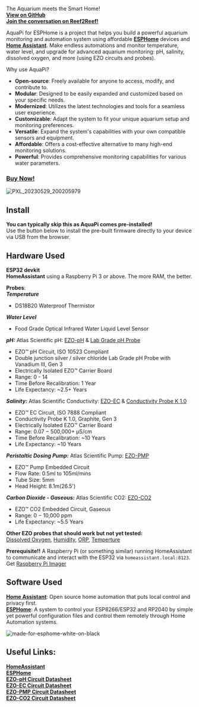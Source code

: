 The Aquarium meets the Smart Home!  
**[View on GitHub](https://github.com/TheRealFalseReality/aquapi)**  
**[Join the conversation on Reef2Reef!](https://www.reef2reef.com/threads/aquapi-an-open-souce-aquarium-controller.1033171/)**

AquaPi for ESPHome is a project that helps you build a powerful aquarium monitoring and automation system using affordable [**ESPHome**](https://esphome.io/) devices and [**Home Assistant**](https://www.home-assistant.io/installation/).
Make endless automations and monitor temperature, water level, and upgrade for advanced aquarium monitoring: pH, salinity, dissolved oxygen, and more (using EZO circuits and probes).  

Why use AquaPi?

- **Open-source**: Freely available for anyone to access, modify, and contribute to.
- **Modular**: Designed to be easily expanded and customized based on your specific needs.
- **Modernized**: Utilizes the latest technologies and tools for a seamless user experience.
- **Customizable**: Adapt the system to fit your unique aquarium setup and monitoring preferences.
- **Versatile**: Expand the system's capabilities with your own compatible sensors and equipment.
- **Affordable**: Offers a cost-effective alternative to many high-end monitoring solutions.
- **Powerful**: Provides comprehensive monitoring capabilities for various water parameters.

### **[Buy Now!](https://www.capitalcityaquatics.com/store/p/aquapi)**
![PXL_20230529_200205979](https://github.com/TheRealFalseReality/aquapi/assets/106857076/1ebcddb2-d481-48f0-9136-ca698cbe1889)

## Install
**You can typically skip this as AquaPi comes pre-installed!**  
Use the button below to install the pre-built firmware directly to your device via USB from the browser.  

<esp-web-install-button manifest="./manifest.json"></esp-web-install-button>  

<script type="module" src="https://unpkg.com/esp-web-tools@9.1.0/dist/web/install-button.js?module"></script>  

## Hardware Used
**ESP32 devkit**   
**HomeAssistant** using a Raspberry Pi 3 or above. The more RAM, the better.  

**Probes**:  
***Temperature*** 
  - DS18B20 Waterproof Thermistor  
  
***Water Level*** 
  - Food Grade Optical Infrared Water Liquid Level Sensor  

***pH:*** Atlas Scientific pH: [EZO-pH](https://files.atlas-scientific.com/pH_EZO_Datasheet.pdf) & [Lab Grade pH Probe](https://files.atlas-scientific.com/pH_probe.pdf)  
  - EZO™ pH Circuit, ISO 10523 Compliant  
  - Double junction silver / silver chloride Lab Grade pH Probe with Vanadium III, Gen 3
  - Electrically Isolated EZO™ Carrier Board
  - Range: 0 - 14
  - Time Before Recalibration: 1 Year
  - Life Expectancy: ~2.5+ Years

***Salinity:*** Atlas Scientific Conductivity: [EZO-EC](https://files.atlas-scientific.com/EC_EZO_Datasheet.pdf) & [Conductivity Probe K 1.0](https://files.atlas-scientific.com/EC_K_1.0_probe.pdf)  
  - EZO™ EC Circuit, ISO 7888 Compliant  
  - Conductivity Probe K 1.0, Graphite, Gen 3
  - Electrically Isolated EZO™ Carrier Board
  - Range: 0.07 − 500,000+ μS/cm
  - Time Before Recalibration: ~10 Years
  - Life Expectancy: ~10 Years

***Peristaltic Dosing Pump:*** Atlas Scientific Pump: [EZO-PMP](https://files.atlas-scientific.com/EZO_PMP_Datasheet.pdf)  
  - EZO™ Pump Embedded Circuit  
  - Flow Rate: 0.5ml to 105ml/mins
  - Tube Size: 5mm
  - Head Height: 8.1m(26.5')

***Carbon Dioxide - Gaseous:*** Atlas Scientific CO2: [EZO-CO2](https://files.atlas-scientific.com/EZO_CO2_Datasheet.pdf)  
  - EZO™ CO2 Embedded Circuit, Gaseous  
  - Range: 0 − 10,000 ppm
  - Life Expectancy: ~5.5 Years

**Other EZO probes that should work but not yet tested:**  
[Dissolved Oxygen](https://files.atlas-scientific.com/LG_DO_probe.pdf), 
[Humidity](https://files.atlas-scientific.com/EZO-HUM-Datasheet.pdf), 
[ORP](https://files.atlas-scientific.com/orp_probe.pdf),
[Temperture](https://files.atlas-scientific.com/EZO_RTD_Datasheet.pdf)

**Prerequisite!!** A Raspberry Pi (or something similar) running HomeAssistant to communicate and interact with the ESP32 via `homeassistant.local:8123`.
Get [Raspberry Pi Imager](https://www.raspberrypi.com/software/)

## Software Used  
[**Home Assistant**](https://www.home-assistant.io/): Open source home automation that puts local control and privacy first.   
[**ESPHome**](https://esphome.io/): A system to control your ESP8266/ESP32 and RP2040 by simple yet powerful configuration files and control them remotely through Home Automation systems.

![made-for-esphome-white-on-black](https://github.com/TheRealFalseReality/aquapi/assets/106857076/c68b7da3-17c9-43bf-b8c7-f44acf63eb28)

## Useful Links:

[**HomeAssistant**](https://www.home-assistant.io/installation/)  
[**ESPHome**](https://esphome.io/)  
[**EZO-pH Circuit Datasheet**](https://files.atlas-scientific.com/pH_EZO_Datasheet.pdf)  
[**EZO-EC Circuit Datasheet**](https://files.atlas-scientific.com/EC_EZO_Datasheet.pdf)  
[**EZO-PMP Circuit Datasheet**](https://files.atlas-scientific.com/EZO_PMP_Datasheet.pdf)  
[**EZO-CO2 Circuit Datasheet**](https://files.atlas-scientific.com/EZO_CO2_Datasheet.pdf)  

